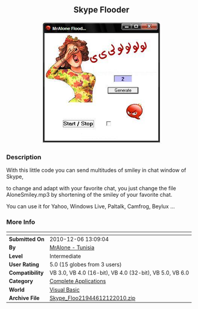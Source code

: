 ﻿<div align="center">

## Skype Flooder

<img src="PIC20101212936523930.JPG">
</div>

### Description

With this little code you can send multitudes of smiley in chat window of Skype,

to change and adapt with your favorite chat, you just change the file AloneSmiley.mp3 by shortening of the smiley of your favorite chat.

You can use it for Yahoo, Windows Live, Paltalk, Camfrog, Beylux ...
 
### More Info
 


<span>             |<span>
---                |---
**Submitted On**   |2010-12-06 13:09:04
**By**             |[MrAlone \- Tunisia](https://github.com/Planet-Source-Code/PSCIndex/blob/master/ByAuthor/mralone-tunisia.md)
**Level**          |Intermediate
**User Rating**    |5.0 (15 globes from 3 users)
**Compatibility**  |VB 3\.0, VB 4\.0 \(16\-bit\), VB 4\.0 \(32\-bit\), VB 5\.0, VB 6\.0
**Category**       |[Complete Applications](https://github.com/Planet-Source-Code/PSCIndex/blob/master/ByCategory/complete-applications__1-27.md)
**World**          |[Visual Basic](https://github.com/Planet-Source-Code/PSCIndex/blob/master/ByWorld/visual-basic.md)
**Archive File**   |[Skype\_Floo21944612122010\.zip](https://github.com/Planet-Source-Code/mralone-tunisia-skype-flooder__1-73633/archive/master.zip)








